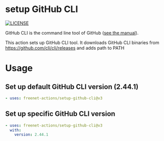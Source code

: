 # setup GitHub CLI
[![LICENSE](https://img.shields.io/github/license/freenet-actions/setup-github-cli)](https://github.com/freenet-actions/setup-github-cli/blob/main/LICENSE)

GitHub CLI is the command line tool of GitHub ([see the manual](https://cli.github.com/manual/)).

This action sets up GitHub CLI tool. It downloads GitHub CLI binaries from https://github.com/cli/cli/releases and adds path to PATH

   
# Usage
## Set up default GitHub CLI version (2.44.1)
```yaml
- uses: freenet-actions/setup-github-cli@v3
```
## Set up specific GitHub CLI version
```yaml
- uses: freenet-actions/setup-github-cli@v3
  with:
    version: 2.44.1
```